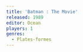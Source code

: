 ```yaml
---
title: 'Batman : The Movie'
released: 1989
editor: Ocean
players: 1
genres:
  - Plates-formes
---
```

